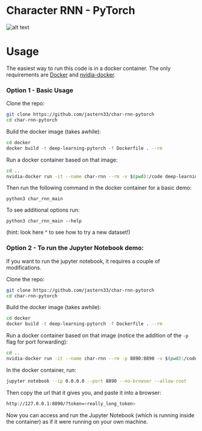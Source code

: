 # Character RNN - PyTorch
![alt text](char-hamilton.gif)

# Usage
The easiest way to run this code is in a docker container. The only requirements are [Docker](https://docs.docker.com/install/) and [nvidia-docker](https://github.com/NVIDIA/nvidia-docker).

### Option 1 - Basic Usage
Clone the repo:
```bash
git clone https://github.com/jastern33/char-rnn-pytorch
cd char-rnn-pytorch
```
Build the docker image (takes awhile): 
```bash
cd docker
docker build -t deep-learning-pytorch -f Dockerfile . --rm
```
Run a docker container based on that image: 
```bash
cd ..
nvidia-docker run -it --name char-rnn --rm -v $(pwd):/code deep-learning-pytorch
```
Then run the following command in the docker container for a basic demo:

`python3 char_rnn_main`

To see additional options run: 

`python3 char_rnn_main --help`

(hint: look here ^ to see how to try a new dataset!)

### Option 2 - To run the Jupyter Notebook demo:
If you want to run the jupyter notebook, it requires a couple of modifications.

Clone the repo:
```bash
git clone https://github.com/jastern33/char-rnn-pytorch
cd char-rnn-pytorch
```
Build the docker image (takes awhile): 
```bash
cd docker
docker build -t deep-learning-pytorch -f Dockerfile . --rm
```
Run a docker container based on that image (notice the addition of the `-p` flag for port forwarding):
```bash
cd ..
nvidia-docker run -it --name char-rnn --rm -p 8890:8890 -v $(pwd):/code deep-learning-pytorch
```
In the docker container, run:
```bash
jupyter notebook --ip 0.0.0.0 --port 8890 --no-browser --allow-root
```
Then copy the url that it gives you, and paste it into a browser:
```bash
http://127.0.0.1:8890/?token=<really_long_token>
```
Now you can access and run the Jupyter Notebook (which is running inside the container) as if it were running on your own machine.